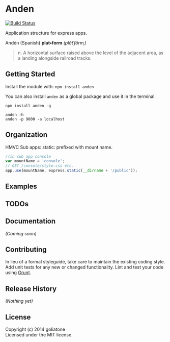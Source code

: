 # Anden

[![Build Status](https://secure.travis-ci.org/goliatone/anden.png)](http://travis-ci.org/goliatone/anden)

Application structure for express apps.

Andén (Spanish)
**plat•form** _(plătˈfôrmˌ)_
>n.  A horizontal surface raised above the level of the adjacent area, as a landing alongside railroad tracks.

## Getting Started
Install the module with: `npm install anden`

You can also install `anden` as a global package and use it in the terminal.

`npm install anden -g`

```terminal
anden -h
anden -p 9000 -a localhost
```

## Organization
HMVC
Sub apps:
static: prefixed with mount name. 
```javascript
//in sub app console
var mountName = 'console';
// GET /console/style.css etc.
app.use(mountName, express.static(__dirname + '/public'));
```

## Examples

## TODOs


## Documentation
_(Coming soon)_

## Contributing
In lieu of a formal styleguide, take care to maintain the existing coding style. Add unit tests for any new or changed functionality. Lint and test your code using [Grunt](http://gruntjs.com/).

## Release History
_(Nothing yet)_

## License
Copyright (c) 2014 goliatone  
Licensed under the MIT license.

